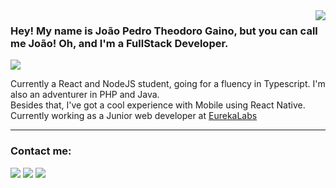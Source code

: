 <img align='right' src="https://github-readme-stats.vercel.app/api?username=joaoptgaino&show_icons=true&title_color=fff&text_color=fffe&icon_color=fff&bg_color=000&cache_seconds=2300">

### Hey! My name is João Pedro Theodoro Gaino, but you can call me João! Oh, and I'm a FullStack Developer. 
<img src="https://img.shields.io/static/v1?label=Overview&message=JoaoptGaino&color=f8efd4&style=for-the-badge&logo=GitHub">

<p>
  Currently a React and NodeJS student, going for a fluency in Typescript. I'm also an adventurer in PHP and Java.
<br>
  Besides that, I've got a cool experience with Mobile using React Native.
  <br>
  Currently working as a Junior web developer at <a href="https://eurekalabs.com.br/" alt="EurekaLabs" target="_blank">EurekaLabs</a>
</p>
<hr>

### Contact me:

<p align="left">
  <a href="https://joaoptgaino.com/" alt="Meu site" target="_blank">
  <img src="https://img.shields.io/badge/-Website-000?style=flat-square&labelColor=000&logo=circle&logoColor=white&link=" /></a>

  <a href="https://www.linkedin.com/in/jo%C3%A3o-pedro-theodoro-gaino/" alt="Linkedin" target="_blank">
  <img src="https://img.shields.io/badge/-Linkedin-0e76a8?style=flat-square&logo=Linkedin&logoColor=white&link=" /></a>

  <a href="https://www.instagram.com/joaoptgaino/" alt="Instagram" target="_blank">
  <img src="https://img.shields.io/badge/-Instagram-DF0174?style=flat-square&labelColor=DF0174&logo=instagram&logoColor=white&link=https://www.instagram.com/joaoptgaino/"/></a>
</p>  
